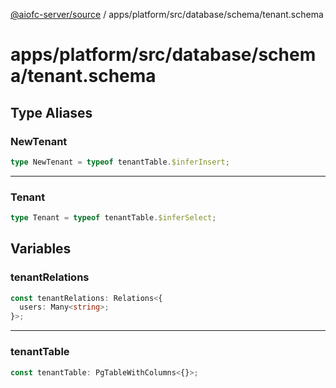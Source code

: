 [@aiofc-server/source](../../../../../../index.md) / apps/platform/src/database/schema/tenant.schema

# apps/platform/src/database/schema/tenant.schema

## Type Aliases

### NewTenant

```ts
type NewTenant = typeof tenantTable.$inferInsert;
```

***

### Tenant

```ts
type Tenant = typeof tenantTable.$inferSelect;
```

## Variables

### tenantRelations

```ts
const tenantRelations: Relations<{
  users: Many<string>;
}>;
```

***

### tenantTable

```ts
const tenantTable: PgTableWithColumns<{}>;
```
